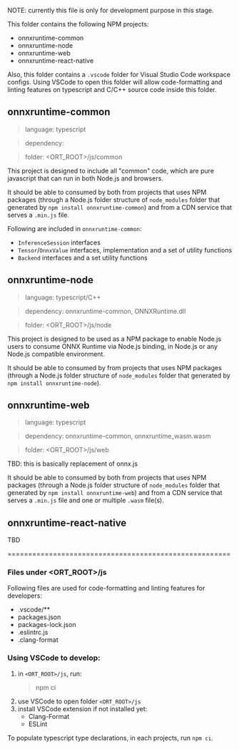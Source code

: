 NOTE: currently this file is only for development purpose in this stage.

This folder contains the following NPM projects:

- onnxruntime-common
- onnxruntime-node
- onnxruntime-web
- onnxruntime-react-native

Also, this folder contains a `.vscode` folder for Visual Studio Code workspace configs. Using VSCode to open this folder will allow code-formatting and linting features on typescript and C/C++ source code inside this folder.

## onnxruntime-common

> language: typescript

> dependency:

> folder: <ORT_ROOT>/js/common

This project is designed to include all "common" code, which are pure javascript that can run in both Node.js and browsers.

It should be able to consumed by both from projects that uses NPM packages (through a Node.js folder structure of `node_modules` folder that generated by `npm install onnxruntime-common`) and from a CDN service that serves a `.min.js` file.

Following are included in `onnxruntime-common`:

- `InferenceSession` interfaces
- `Tensor`/`OnnxValue` interfaces, implementation and a set of utility functions
- `Backend` interfaces and a set utility functions

## onnxruntime-node

> language: typescript/C++

> dependency: onnxruntime-common, ONNXRuntime.dll

> folder: <ORT_ROOT>/js/node

This project is designed to be used as a NPM package to enable Node.js users to consume ONNX Runtime via Node.js binding, in Node.js or any Node.js compatible environment.

It should be able to consumed by from projects that uses NPM packages (through a Node.js folder structure of `node_modules` folder that generated by `npm install onnxruntime-node`).

## onnxruntime-web

> language: typescript

> dependency: onnxruntime-common, onnxruntime_wasm.wasm

> folder: <ORT_ROOT>/js/web

TBD: this is basically replacement of onnx.js

It should be able to consumed by both from projects that uses NPM packages (through a Node.js folder structure of `node_modules` folder that generated by `npm install onnxruntime-web`) and from a CDN service that serves a `.min.js` file and one or multiple `.wasm` file(s).

## onnxruntime-react-native

TBD

======================================================

### Files under <ORT_ROOT>/js

Following files are used for code-formatting and linting features for developers:

- .vscode/\*\*
- packages.json
- packages-lock.json
- .eslintrc.js
- .clang-format

### Using VSCode to develop:

1. in `<ORT_ROOT>/js`, run:
   > npm ci
2. use VSCode to open folder `<ORT_ROOT>/js`
3. install VSCode extension if not installed yet:
   - Clang-Format
   - ESLint

To populate typescript type declarations, in each projects, run `npm ci`.
